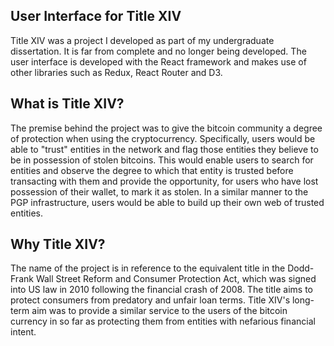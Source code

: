 ## User Interface for Title XIV

Title XIV was a project I developed as part of my undergraduate dissertation. It is far from complete and no longer being developed. The user interface is developed with the React framework and makes use of other libraries such as Redux, React Router and D3.

## What is Title XIV?

The premise behind the project was to give the bitcoin community a degree of protection when using the cryptocurrency. Specifically, users would be able to "trust" entities in the network and flag those entities they believe to be in possession of stolen bitcoins. This would enable users to search for entities and observe the degree to which that entity is trusted before transacting with them and provide the opportunity, for users who have lost possession of their wallet, to mark it as stolen. In a similar manner to the PGP infrastructure, users would be able to build up their own web of trusted entities.

## Why Title XIV?

The name of the project is in reference to the equivalent title in the Dodd-Frank Wall Street Reform and Consumer Protection Act, which was signed into US law in 2010 following the financial crash of 2008. The title aims to protect consumers from predatory and unfair loan terms. Title XIV's long-term aim was to provide a similar service to the users of the bitcoin currency in so far as protecting them from entities with nefarious financial intent.
